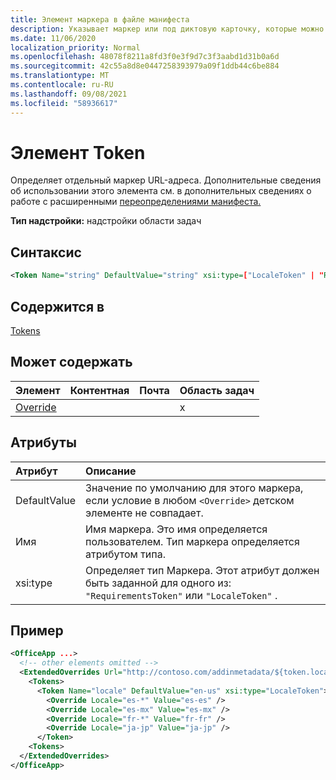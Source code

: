 ```yaml
---
title: Элемент маркера в файле манифеста
description: Указывает маркер или под диктовую карточку, которые можно использовать с шаблонами URL-адресов в манифесте.
ms.date: 11/06/2020
localization_priority: Normal
ms.openlocfilehash: 48078f8211a8fd3f0e3f9d7c3f3aabd1d31b0a6d
ms.sourcegitcommit: 42c55a8d8e0447258393979a09f1ddb44c6be884
ms.translationtype: MT
ms.contentlocale: ru-RU
ms.lasthandoff: 09/08/2021
ms.locfileid: "58936617"
---
```

# <a name="token-element"></a>Элемент Token

Определяет отдельный маркер URL-адреса. Дополнительные сведения об использовании этого элемента см. в дополнительных сведениях о работе с расширенными [переопределениями манифеста.](../../develop/extended-overrides.md)

**Тип надстройки:** надстройки области задач

## <a name="syntax"></a>Синтаксис

```XML
<Token Name="string" DefaultValue="string" xsi:type=["LocaleToken" | "RequirementsToken"] ></Token>
```

## <a name="contained-in"></a>Содержится в

[Tokens](tokens.md)

## <a name="can-contain"></a>Может содержать

|Элемент|Контентная|Почта|Область задач|
|:-----|:-----|:-----|:-----|
|[Override](override.md)|||x|

## <a name="attributes"></a>Атрибуты

|Атрибут|Описание|
|:-----|:-----|
|DefaultValue|Значение по умолчанию для этого маркера, если условие в любом `<Override>` детском элементе не совпадает.|
|Имя|Имя маркера. Это имя определяется пользователем. Тип маркера определяется атрибутом типа.|
|xsi:type|Определяет тип Маркера. Этот атрибут должен быть заданной для одного из:  `"RequirementsToken"` или  `"LocaleToken"` .|

## <a name="example"></a>Пример

```XML
<OfficeApp ...>
  <!-- other elements omitted -->
  <ExtendedOverrides Url="http://contoso.com/addinmetadata/${token.locale}/extended-manifest-overrides.json">
    <Tokens>
      <Token Name="locale" DefaultValue="en-us" xsi:type="LocaleToken">
        <Override Locale="es-*" Value="es-es" />
        <Override Locale="es-mx" Value="es-mx" />
        <Override Locale="fr-*" Value="fr-fr" />
        <Override Locale="ja-jp" Value="ja-jp" />
      </Token>
    <Tokens>
  </ExtendedOverrides>
</OfficeApp>
```